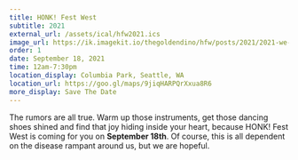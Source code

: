 ```yaml
---
title: HONK! Fest West
subtitle: 2021
external_url: /assets/ical/hfw2021.ics
image_url: https://ik.imagekit.io/thegoldendino/hfw/posts/2021/2021-we-are-coming-for-you_p3u2wvRHk.png?updatedAt=1628230081389
order: 1
date: September 18, 2021
time: 12am-7:30pm
location_display: Columbia Park, Seattle, WA
location_url: https://goo.gl/maps/9jiqHARPQrXxua8R6
more_display: Save The Date
---
```


The rumors are all true. Warm up those instruments, get those dancing shoes shined and find that joy hiding inside your heart, because HONK! Fest West is coming for you on **September 18th**. Of course, this is all dependent on the disease rampant around us, but we are hopeful.
